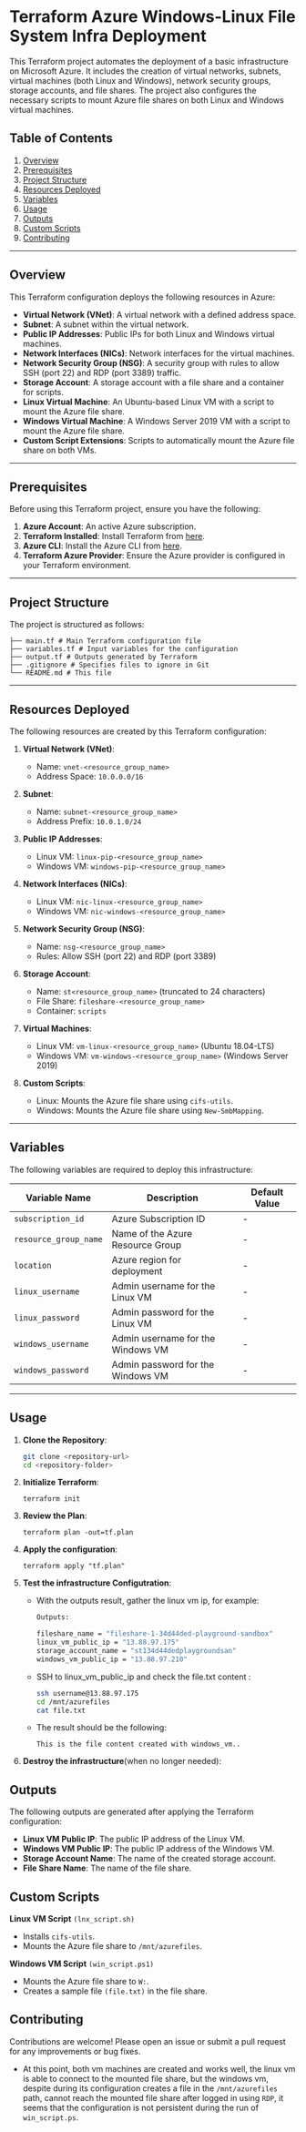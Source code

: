 # Terraform Azure Windows-Linux File System Infra Deployment

This Terraform project automates the deployment of a basic infrastructure on Microsoft Azure. It includes the creation of virtual networks, subnets, virtual machines (both Linux and Windows), network security groups, storage accounts, and file shares. The project also configures the necessary scripts to mount Azure file shares on both Linux and Windows virtual machines.

## Table of Contents

1. [Overview](#overview)
2. [Prerequisites](#prerequisites)
3. [Project Structure](#project-structure)
4. [Resources Deployed](#resources-deployed)
5. [Variables](#variables)
6. [Usage](#usage)
7. [Outputs](#outputs)
8. [Custom Scripts](#custom-scripts)
9. [Contributing](#contributing)

---

## Overview

This Terraform configuration deploys the following resources in Azure:

- **Virtual Network (VNet)**: A virtual network with a defined address space.
- **Subnet**: A subnet within the virtual network.
- **Public IP Addresses**: Public IPs for both Linux and Windows virtual machines.
- **Network Interfaces (NICs)**: Network interfaces for the virtual machines.
- **Network Security Group (NSG)**: A security group with rules to allow SSH (port 22) and RDP (port 3389) traffic.
- **Storage Account**: A storage account with a file share and a container for scripts.
- **Linux Virtual Machine**: An Ubuntu-based Linux VM with a script to mount the Azure file share.
- **Windows Virtual Machine**: A Windows Server 2019 VM with a script to mount the Azure file share.
- **Custom Script Extensions**: Scripts to automatically mount the Azure file share on both VMs.

---

## Prerequisites

Before using this Terraform project, ensure you have the following:

1. **Azure Account**: An active Azure subscription.
2. **Terraform Installed**: Install Terraform from [here](https://www.terraform.io/downloads.html).
3. **Azure CLI**: Install the Azure CLI from [here](https://docs.microsoft.com/en-us/cli/azure/install-azure-cli).
4. **Terraform Azure Provider**: Ensure the Azure provider is configured in your Terraform environment.

---

## Project Structure

The project is structured as follows:

```
├── main.tf # Main Terraform configuration file
├── variables.tf # Input variables for the configuration
├── output.tf # Outputs generated by Terraform
├── .gitignore # Specifies files to ignore in Git
└── README.md # This file
```
---

## Resources Deployed

The following resources are created by this Terraform configuration:

1. **Virtual Network (VNet)**:
   - Name: `vnet-<resource_group_name>`
   - Address Space: `10.0.0.0/16`

2. **Subnet**:
   - Name: `subnet-<resource_group_name>`
   - Address Prefix: `10.0.1.0/24`

3. **Public IP Addresses**:
   - Linux VM: `linux-pip-<resource_group_name>`
   - Windows VM: `windows-pip-<resource_group_name>`

4. **Network Interfaces (NICs)**:
   - Linux VM: `nic-linux-<resource_group_name>`
   - Windows VM: `nic-windows-<resource_group_name>`

5. **Network Security Group (NSG)**:
   - Name: `nsg-<resource_group_name>`
   - Rules: Allow SSH (port 22) and RDP (port 3389)

6. **Storage Account**:
   - Name: `st<resource_group_name>` (truncated to 24 characters)
   - File Share: `fileshare-<resource_group_name>`
   - Container: `scripts`

7. **Virtual Machines**:
   - Linux VM: `vm-linux-<resource_group_name>` (Ubuntu 18.04-LTS)
   - Windows VM: `vm-windows-<resource_group_name>` (Windows Server 2019)

8. **Custom Scripts**:
   - Linux: Mounts the Azure file share using `cifs-utils`.
   - Windows: Mounts the Azure file share using `New-SmbMapping`.

---

## Variables

The following variables are required to deploy this infrastructure:

| Variable Name           | Description                                      | Default Value |
|-------------------------|--------------------------------------------------|---------------|
| `subscription_id`       | Azure Subscription ID                            | -             |
| `resource_group_name`   | Name of the Azure Resource Group                | -             |
| `location`              | Azure region for deployment                     | -             |
| `linux_username`        | Admin username for the Linux VM                 | -             |
| `linux_password`        | Admin password for the Linux VM                 | -             |
| `windows_username`      | Admin username for the Windows VM               | -             |
| `windows_password`      | Admin password for the Windows VM               | -             |

---

## Usage

1. **Clone the Repository**:
   ```bash
   git clone <repository-url>
   cd <repository-folder>
   ```

2. **Initialize Terraform**:
 
    `terraform init`

3. **Review the Plan**:
 
    `terraform plan -out=tf.plan`

4. **Apply the configuration**:

    `terraform apply "tf.plan"`

5. **Test the infrastructure Configutration**:

    - With the outputs result, gather the linux vm ip, for example:
      ```bash
      Outputs:
   
      fileshare_name = "fileshare-1-34d44ded-playground-sandbox"
      linux_vm_public_ip = "13.88.97.175"
      storage_account_name = "st134d44dedplaygroundsan"
      windows_vm_public_ip = "13.88.97.210"
      ```
      
    - SSH to linux_vm_public_ip and check the file.txt content :
        ```bash
        ssh username@13.88.97.175
        cd /mnt/azurefiles
        cat file.txt
        ```
        
    - The result should be the following:
    
        `This is the file content created with windows_vm..`

6. **Destroy the infrastructure**(when no longer needed):


## Outputs

The following outputs are generated after applying the Terraform configuration:

- **Linux VM Public IP**: The public IP address of the Linux VM.
- **Windows VM Public IP**: The public IP address of the Windows VM.
- **Storage Account Name**: The name of the created storage account.
- **File Share Name**: The name of the file share.

## Custom Scripts

**Linux VM Script** `(lnx_script.sh)`
- Installs `cifs-utils`.
- Mounts the Azure file share to `/mnt/azurefiles`.

**Windows VM Script** `(win_script.ps1)`
- Mounts the Azure file share to `W:`.
- Creates a sample file `(file.txt)` in the file share.

## Contributing
Contributions are welcome! Please open an issue or submit a pull request for any improvements or bug fixes.

- At this point, both vm machines are created and works well, the linux vm is able to connect to the mounted file share, but the windows vm, despite during its configuration creates a file in the `/mnt/azurefiles` path, cannot reach the mounted file share after logged in using `RDP`, it seems that the configuration is not persistent during the run of `win_script.ps`.